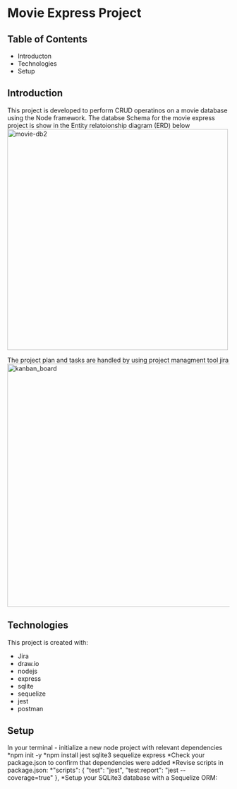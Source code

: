 
# Movie Express Project

## Table of Contents
* Introducton
* Technologies
* Setup

## Introduction
This project is developed to perform CRUD operatinos on a movie database using the Node framework.
The databse Schema for the movie express project  is show in the Entity relatoionship diagram (ERD)  below
<img width="500" alt="movie-db2" src="https://user-images.githubusercontent.com/71066745/145620525-b7b234b0-14bc-46e0-902d-a1431d03dead.PNG">

The project plan and tasks are handled by using project managment tool jira
<img width="550" alt="kanban_board" src="https://user-images.githubusercontent.com/71066745/145620870-43a489c6-62b4-4460-9e1e-90c93997b927.PNG">

## Technologies 

This project is created with:
* Jira
* draw.io
* nodejs
* express
* sqlite
* sequelize
* jest
* postman
## Setup
In your terminal - initialize a new node project with relevant dependencies
*npm init -y
*npm install jest sqlite3 sequelize express
*Check your package.json to confirm that dependencies were added
*Revise scripts in package.json:
*"scripts": {
    "test": "jest",
    "test:report": "jest --coverage=true"
  },
*Setup your SQLite3 database with a Sequelize ORM:
